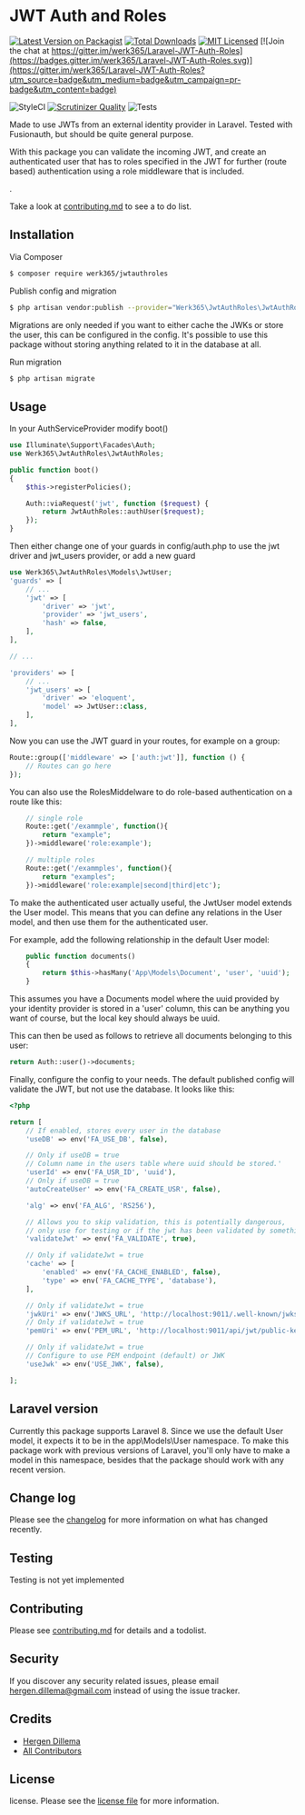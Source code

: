 # JWT Auth and Roles

[![Latest Version on Packagist][ico-version]][link-packagist]
[![Total Downloads][ico-downloads]][link-downloads]
[![MIT Licensed](https://img.shields.io/badge/license-MIT-brightgreen.svg?style=flat-square)](license.md) [![Join the chat at https://gitter.im/werk365/Laravel-JWT-Auth-Roles](https://badges.gitter.im/werk365/Laravel-JWT-Auth-Roles.svg)](https://gitter.im/werk365/Laravel-JWT-Auth-Roles?utm_source=badge&utm_medium=badge&utm_campaign=pr-badge&utm_content=badge)

![StyleCI][ico-styleci]
[![Scrutinizer Quality][ico-scrutinizer]][link-scrutinizer]
![Tests](https://github.com/365Werk/Laravel-JWT-Auth-Roles/workflows/Run%20Tests/badge.svg)


Made to use JWTs from an external identity provider in Laravel. Tested with Fusionauth, but should be quite general purpose.

With this package you can validate the incoming JWT, and create an authenticated user that has to roles specified in the JWT for further (route based) authentication using a role middleware that is included.

.

Take a look at [contributing.md](contributing.md) to see a to do list.

## Installation

Via Composer

``` bash
$ composer require werk365/jwtauthroles
```

Publish config and migration

```bash
$ php artisan vendor:publish --provider="Werk365\JwtAuthRoles\JwtAuthRolesServiceProvider"
```

Migrations are only needed if you want to either cache the JWKs or store the user, this can be configured in the config. It's possible to use this package without storing anything related to it in the database at all.

Run migration
```bash
$ php artisan migrate
```

## Usage

In your AuthServiceProvider modify boot()
```php
use Illuminate\Support\Facades\Auth;
use Werk365\JwtAuthRoles\JwtAuthRoles;

public function boot()
{
    $this->registerPolicies();

    Auth::viaRequest('jwt', function ($request) {
        return JwtAuthRoles::authUser($request);
    });
}
```

Then either change one of your guards in config/auth.php to use the jwt driver and jwt_users provider, or add a new guard
```php
use Werk365\JwtAuthRoles\Models\JwtUser;
'guards' => [
    // ...
    'jwt' => [
        'driver' => 'jwt',
        'provider' => 'jwt_users',
        'hash' => false,
    ],
],

// ...

'providers' => [
    // ...
    'jwt_users' => [
        'driver' => 'eloquent',
        'model' => JwtUser::class,
    ],
],
```

Now you can use the JWT guard in your routes, for example on a group:
```php
Route::group(['middleware' => ['auth:jwt']], function () {
    // Routes can go here
});
```

You can also use the RolesMiddelware to do role-based authentication on a route like this:
```php
    // single role
    Route::get('/exammple', function(){
        return "example";
    })->middleware('role:example');

    // multiple roles
    Route::get('/exammples', function(){
        return "examples";
    })->middleware('role:example|second|third|etc');
```

To make the authenticated user actually useful, the JwtUser model extends the User model. This means that you can define any relations in the User model, and then use them for the authenticated user.

For example, add the following relationship in the default User model:
```php
    public function documents()
    {
        return $this->hasMany('App\Models\Document', 'user', 'uuid');
    }
```
This assumes you have a Documents model where the uuid provided by your identity provider is stored in a 'user' column, this can be anything you want of course, but the local key should always be uuid.

This can then be used as follows to retrieve all documents belonging to this user:

```php
return Auth::user()->documents;
```

Finally, configure the config to your needs. The default published config will validate the JWT, but not use the database. It looks like this:
```php
<?php

return [
    // If enabled, stores every user in the database
    'useDB' => env('FA_USE_DB', false),

    // Only if useDB = true
    // Column name in the users table where uuid should be stored.'
    'userId' => env('FA_USR_ID', 'uuid'),
    // Only if useDB = true
    'autoCreateUser' => env('FA_CREATE_USR', false),

    'alg' => env('FA_ALG', 'RS256'),

    // Allows you to skip validation, this is potentially dangerous,
    // only use for testing or if the jwt has been validated by something like an api gateway
    'validateJwt' => env('FA_VALIDATE', true),

    // Only if validateJwt = true
    'cache' => [
        'enabled' => env('FA_CACHE_ENABLED', false),
        'type' => env('FA_CACHE_TYPE', 'database'),
    ],

    // Only if validateJwt = true
    'jwkUri' => env('JWKS_URL', 'http://localhost:9011/.well-known/jwks.json'),
    // Only if validateJwt = true
    'pemUri' => env('PEM_URL', 'http://localhost:9011/api/jwt/public-key'),

    // Only if validateJwt = true
    // Configure to use PEM endpoint (default) or JWK
    'useJwk' => env('USE_JWK', false),

];
```

## Laravel version
Currently this package supports Laravel 8. Since we use the default User model, it expects it to be in the app\Models\User namespace. To make this package work with previous versions of Laravel, you'll only have to make a model in this namespace, besides that the package should work with any recent version.

## Change log

Please see the [changelog](changelog.md) for more information on what has changed recently.

## Testing

Testing is not yet implemented

## Contributing

Please see [contributing.md](contributing.md) for details and a todolist.

## Security

If you discover any security related issues, please email <hergen.dillema@gmail.com> instead of using the issue tracker.

## Credits

- [Hergen Dillema][link-author]
- [All Contributors][link-contributors]

## License

license. Please see the [license file](license.md) for more information.

[ico-version]: https://img.shields.io/packagist/v/werk365/jwtauthroles.svg?style=flat-square
[ico-downloads]: https://img.shields.io/packagist/dt/werk365/jwtauthroles.svg?style=flat-square
[ico-travis]: https://img.shields.io/travis/werk365/jwtauthroles/master.svg?style=flat-square
[ico-styleci]: https://github.styleci.io/repos/278075608/shield
[ico-scrutinizer]: https://scrutinizer-ci.com/g/365Werk/Laravel-JWT-Auth-Roles/badges/quality-score.png

[link-packagist]: https://packagist.org/packages/werk365/jwtauthroles
[link-downloads]: https://packagist.org/packages/werk365/jwtauthroles
[link-scrutinizer]: https://scrutinizer-ci.com/g/365Werk/Laravel-JWT-Auth-Roles/
[link-author]: https://github.com/HergenD
[link-contributors]: ../../contributors
